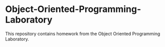 # Object-Oriented-Programming-Laboratory

This repository contains homework from the Object Oriented Programming Laboratory.

